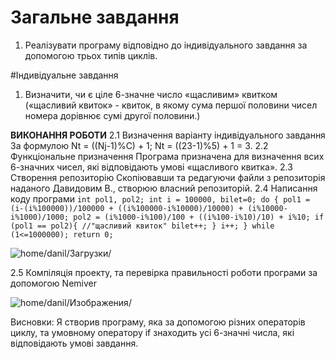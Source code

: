 # Загальне завдання
1. Реалізувати програму відповідно до індивідуального завдання за допомогою трьох типів циклів.

#Індивідуальне завдання
1. Визначити, чи є ціле 6-значне число «щасливим» квитком («щасливий квиток» - квиток, 
в якому сума першої половини чисел номера дорівнює сумі другої половини.)

**ВИКОНАННЯ РОБОТИ**
2.1 Визначення варіанту індивідуального завдання
	За формулою Nt = ((Nj-1)%C) + 1; 
                                  Nt = ((23-1)%5) + 1 = 3.
2.2 Функціональне призначення
	Програма призначена для визначення всих 6-значних чисел, які відповідають умові «щасливого квитка».
2.3 Створення репозиторію
	Скопіювавши та редагуючи файли з репозиторія наданого Давидовим В., створюю власний репозиторій.
2.4 Написання коду програми
        ```int pol1, pol2;
	int i = 100000, bilet=0;
	do {
		pol1 = (i-(i%100000))/100000 + ((i%100000-i%10000)/10000) + (i%10000-i%1000)/1000;
		pol2 = (i%1000-i%100)/100 + ((i%100-i%10)/10) + i%10;
		if (pol1 == pol2){
			//"щасливий квиток"
			bilet++;
		}
		i++;
	} while (1<=1000000);
	return 0;
	```
	
![home/danil/Загрузки/](lab05.png)

2.5 Компіляція проекту, та перевірка правильності роботи програми за допомогою Nemiver

![home/danil/Изображения/](nemiver05.png)

Висновки:
Я створив програму, яка за допомогою різних операторів циклу, та умовному оператору if знаходить усі 6-значні числа, які відповідають умові завдання.

